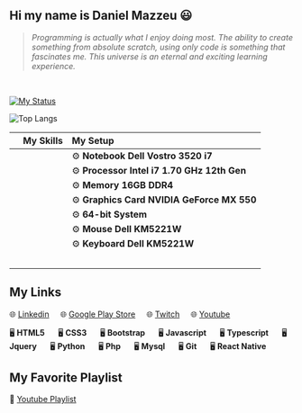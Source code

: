 ## Hi my name is Daniel Mazzeu 😃
<blockquote><em>Programming is actually what I enjoy doing most. The ability to create something from absolute scratch, using only code is something that fascinates me. This universe is an eternal and exciting learning experience.</em></blockquote>

<br/>

<a href="https://git.io/streak-stats"><img src="https://streak-stats.demolab.com?user=danzzeu&theme=solarized-dark&hide_border=false&border_radius=5&card_width=970&background=EBEBEB00" alt="My Status" /></a>

![Top Langs](https://github-readme-stats.vercel.app/api/top-langs/?username=danzzeu&theme=transparent&langs_count=8&hide_border=false&background=EBEBEB00&border_radius=5&card_width=970)

|  | My Skills | My Setup |
| :--------         | :--------         | :--------         |
|      |      | ⚙️ **Notebook Dell Vostro 3520 i7**     |
|       |      | ⚙️ **Processor Intel i7 1.70 GHz 12th Gen**     |
|      |      | ⚙️ **Memory 16GB DDR4**     |
|      |      | ⚙️ **Graphics Card NVIDIA GeForce MX 550**     |
|      |      | ⚙️ **64-bit System**     |
|      |      | ⚙️ **Mouse Dell KM5221W**     |
|      |      | ⚙️ **Keyboard Dell KM5221W**     |
|      |      |      |
|      |      |      |
|      |      |      |
|      |     |      |
|      |      |      |

## My Links
🌐 <a href="https://www.linkedin.com/in/danielmazzeulk" rel="follow" target="_blank">Linkedin</a>&nbsp;&nbsp;&nbsp;&nbsp;
🌐 <a href="https://www.youtube.com/playlist?list=PLiduNjzudndvROdIuM9HornT6zeRk3FDn" rel="follow" target="_blank">Google Play Store</a>&nbsp;&nbsp;&nbsp;&nbsp;
🌐 <a href="https://www.twitch.tv/danzzeu" rel="follow" target="_blank">Twitch</a>&nbsp;&nbsp;&nbsp;&nbsp;
🌐 <a href="https://www.youtube.com/playlist?list=PLiduNjzudndvROdIuM9HornT6zeRk3FDn" rel="follow" target="_blank">Youtube</a>&nbsp;&nbsp;&nbsp;&nbsp;


🖥️ **HTML5** &nbsp;&nbsp;&nbsp;&nbsp;
🖥️ **CSS3** &nbsp;&nbsp;&nbsp;&nbsp;
🖥️ **Bootstrap** &nbsp;&nbsp;&nbsp;&nbsp;
🖥️ **Javascript** &nbsp;&nbsp;&nbsp;&nbsp;
🖥️ **Typescript** &nbsp;&nbsp;&nbsp;&nbsp;
🖥️ **Jquery** &nbsp;&nbsp;&nbsp;&nbsp;
🖥️ **Python** &nbsp;&nbsp;&nbsp;&nbsp;
🖥️ **Php** &nbsp;&nbsp;&nbsp;&nbsp;
🖥️ **Mysql** &nbsp;&nbsp;&nbsp;&nbsp;
🖥️ **Git** &nbsp;&nbsp;&nbsp;&nbsp;
🖥️ **React Native**
 <br/>

## My Favorite Playlist
🎵 <a href="https://www.youtube.com/playlist?list=PLiduNjzudndvROdIuM9HornT6zeRk3FDn" rel="follow" target="_blank">Youtube Playlist</a>
